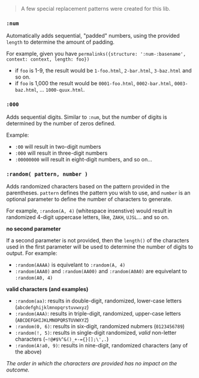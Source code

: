 > A few special replacement patterns were created for this lib.

### `:num`

Automatically adds sequential, "padded" numbers, using the provided `length` to determine the amount of padding.

For example, given you have `permalinks({structure: ':num-:basename', context: context, length: foo})`

* if `foo` is 1-9, the result would be `1-foo.html`, `2-bar.html`, `3-baz.html` and so on.
* if `foo` is 1,000 the result would be `0001-foo.html`, `0002-bar.html`, `0003-baz.html`, ... `1000-quux.html`.

### `:000`
Adds sequential digits. Similar to `:num`, but the number of digits is determined by the number of zeros defined.

Example:

* `:00` will result in two-digit numbers
* `:000` will result in three-digit numbers
* `:00000000` will result in eight-digit numbers, and so on...



### `:random( pattern, number )`

Adds randomized characters based on the pattern provided in the parentheses. `pattern` defines the pattern you wish to use, and `number` is an optional parameter to define the number of characters to generate.

For example, `:random(A, 4)` (whitespace insenstive) would result in randomized 4-digit uppercase letters, like, `ZAKH`, `UJSL`... and so on.

**no second parameter**

If a second parameter is not provided, then the  `length()` of the characters used in the first parameter will be used to determine the number of digits to output. For example:

* `:random(AAAA)` is equivelant to `:random(A, 4)`
* `:random(AAA0)` and `:random(AA00)` and `:random(A0A0)` are equivelant to `:random(A0, 4)`

**valid characters (and examples)**

* `:random(aa)`: results in double-digit, randomized, lower-case letters (`abcdefghijklmnopqrstuvwxyz`)
* `:random(AAA)`: results in triple-digit, randomized, upper-case letters (`ABCDEFGHIJKLMNOPQRSTUVWXYZ`)
* `:random(0, 6)`: results in six-digit, randomized nubmers (`0123456789`)
* `:random(!, 5)`: results in single-digit randomized, _valid_ non-letter characters (`~!@#$%^&()_+-={}[];\',.`)
* `:random(A!a0, 9)`: results in nine-digit, randomized characters (any of the above)

_The order in which the characters are provided has no impact on the outcome._